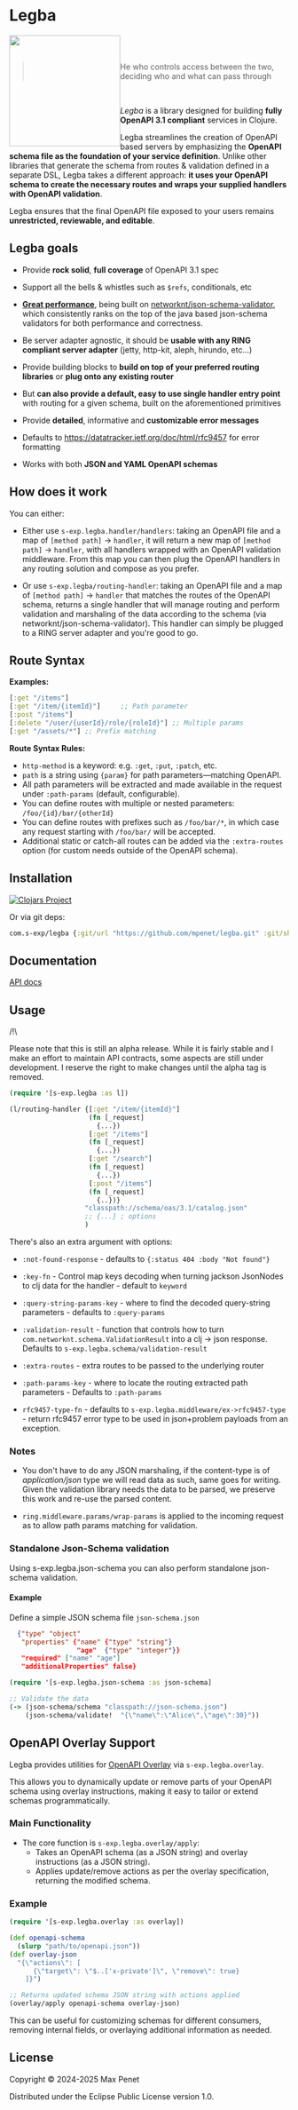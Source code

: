 # Legba 
<img src="https://github.com/user-attachments/assets/56ce1920-445a-4376-932d-f2115f6e4f5c" width="200" height="200" style="float:left;"/>
<br/>
<br/>

> He who controls access between the two, deciding who and what can pass through

<br/>

*Legba* is a library designed for building **fully OpenAPI 3.1 compliant**
services in Clojure.

Legba streamlines the creation of OpenAPI based servers by emphasizing the
**OpenAPI schema file as the foundation of your service definition**. Unlike
other libraries that generate the schema from routes & validation defined in a
separate DSL, Legba takes a different approach: **it uses your OpenAPI schema to
create the necessary routes and wraps your supplied handlers with OpenAPI
validation**.

Legba ensures that the final OpenAPI file exposed to your users remains
**unrestricted, reviewable, and editable**.

## Legba goals

* Provide **rock solid**, **full coverage** of OpenAPI 3.1 spec

* Support all the bells & whistles such as `$refs`, conditionals, etc

* **[Great
  performance](https://www.creekservice.org/json-schema-validation-comparison/performance)**,
  being built on
  [networknt/json-schema-validator](https://github.com/networknt/json-schema-validator),
  which consistently ranks on the top of the java based json-schema validators
  for both performance and correctness.

* Be server adapter agnostic, it should be **usable with any RING compliant
  server adapter** (jetty, http-kit, aleph, hirundo, etc...)
  
* Provide building blocks to **build on top of your preferred routing libraries**
  or **plug onto any existing router**
  
* But **can also provide a default, easy to use single handler entry point**
  with routing for a given schema, built on the aforementioned primitives

* Provide **detailed**, informative and **customizable error messages**

* Defaults to https://datatracker.ietf.org/doc/html/rfc9457 for error formatting

* Works with both **JSON and YAML OpenAPI schemas**


## How does it work

You can either:

* Either use `s-exp.legba.handler/handlers`: taking an OpenAPI file and a map of
  `[method path]` -> `handler`, it will return a new map of `[method path]` ->
  `handler`, with all handlers wrapped with an OpenAPI validation
  middleware. From this map you can then plug the OpenAPI handlers in any
  routing solution and compose as you prefer.

* Or use `s-exp.legba/routing-handler`: taking an OpenAPI file and a map of
  `[method path]` -> `handler` that matches the routes of the OpenAPI schema,
  returns a single handler that will manage routing and perform validation and
  marshaling of the data according to the schema (via
  networknt/json-schema-validator). This handler can simply be plugged to a RING
  server adapter and you're good to go.
  
## Route Syntax

**Examples:**
```clojure
[:get "/items"]
[:get "/item/{itemId}"]     ;; Path parameter
[:post "/items"]
[:delete "/user/{userId}/role/{roleId}"] ;; Multiple params
[:get "/assets/*"] ;; Prefix matching
```

**Route Syntax Rules:**
- `http-method` is a keyword: e.g. `:get`, `:put`, `:patch`, etc.
- `path` is a string using `{param}` for path parameters—matching OpenAPI.
- All path parameters will be extracted and made available in the request under `:path-params` (default, configurable).
- You can define routes with multiple or nested parameters: `/foo/{id}/bar/{otherId}`
- You can define routes with prefixes such as `/foo/bar/*`, in which case any
  request starting with `/foo/bar/` will be accepted.
- Additional static or catch-all routes can be added via the `:extra-routes`
  option (for custom needs outside of the OpenAPI schema).

## Installation

[![Clojars Project](https://img.shields.io/clojars/v/com.s-exp/legba.svg)](https://clojars.org/com.s-exp/legba)

Or via git deps:

```clj 
com.s-exp/legba {:git/url "https://github.com/mpenet/legba.git" :git/sha "..."}
```

## Documentation

[API docs](API.md)

## Usage 

/!\ 

Please note that this is still an alpha release. While it is fairly stable and I
make an effort to maintain API contracts, some aspects are still under
development. I reserve the right to make changes until the alpha tag is removed.

``` clj
(require '[s-exp.legba :as l])

(l/routing-handler {[:get "/item/{itemId}"]
                    (fn [_request]
                      {...})
                    [:get "/items"]
                    (fn [_request]
                      {...})
                    [:get "/search"]
                    (fn [_request]
                      {...})
                    [:post "/items"]
                    (fn [_request]
                      {..})}
                   "classpath://schema/oas/3.1/catalog.json"
                   ;; {...} ; options
                   )
```

There's also an extra argument with options:

* `:not-found-response` - defaults to `{:status 404 :body "Not found"}`

* `:key-fn` - Control map keys decoding when turning jackson JsonNodes to clj
  data for the handler - default to `keyword`
  
* `:query-string-params-key` - where to find the decoded query-string
  parameters - defaults to `:query-params`
  
* `:validation-result` - function that controls how to turn
  `com.networknt.schema.ValidationResult` into a clj -> json response. Defaults
  to `s-exp.legba.schema/validation-result`
  
* `:extra-routes` - extra routes to be passed to the underlying router


* `:path-params-key` - where to locate the routing extracted path parameters -
  Defaults to `:path-params`
  
* `rfc9457-type-fn` - defaults to `s-exp.legba.middleware/ex->rfc9457-type` -
  return rfc9457 error type to be used in json+problem payloads from an exception.
  
### Notes

* You don't have to do any JSON marshaling, if the content-type is of
*application/json* type we will read data as such, same goes for writing. Given
the validation library needs the data to be parsed, we preserve this work and
re-use the parsed content.

* `ring.middleware.params/wrap-params` is applied to the incoming request as to
allow path params matching for validation.


### Standalone Json-Schema validation

Using s-exp.legba.json-schema you can also perform standalone json-schema validation.

#### Example

Define a simple JSON schema file `json-schema.json`

```json
  {"type" "object"
   "properties" {"name" {"type" "string"}
                 "age"  {"type" "integer"}}
   "required" ["name" "age"]
   "additionalProperties" false}
```

```clojure
(require '[s-exp.legba.json-schema :as json-schema]

;; Validate the data
(-> (json-schema/schema "classpath://json-schema.json")
    (json-schema/validate!  "{\"name\":\"Alice\",\"age\":30}"))
```

## OpenAPI Overlay Support

Legba provides utilities for [OpenAPI Overlay](https://spec.openapis.org/overlay/latest.html) via `s-exp.legba.overlay`.

This allows you to dynamically update or remove parts of your OpenAPI schema
using overlay instructions, making it easy to tailor or extend schemas
programmatically.

### Main Functionality

- The core function is `s-exp.legba.overlay/apply`:
  - Takes an OpenAPI schema (as a JSON string) and overlay instructions (as a JSON string).
  - Applies update/remove actions as per the overlay specification, returning the modified schema.

### Example

```clojure
(require '[s-exp.legba.overlay :as overlay])

(def openapi-schema
  (slurp "path/to/openapi.json"))
(def overlay-json
  "{\"actions\": [
      {\"target\": \"$..['x-private']\", \"remove\": true}
    ]}")

;; Returns updated schema JSON string with actions applied
(overlay/apply openapi-schema overlay-json)
```

This can be useful for customizing schemas for different consumers, removing
internal fields, or overlaying additional information as needed.


## License

Copyright © 2024-2025 Max Penet

Distributed under the Eclipse Public License version 1.0.
